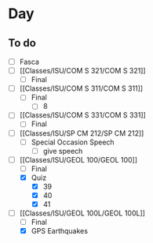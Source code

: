 

# Day 

## To do
- [ ] Fasca
- [ ] [[Classes/ISU/COM S 321/COM S 321]]
	- [ ] Final
- [ ] [[Classes/ISU/COM S 311/COM S 311]]
	- [ ] Final
		- [ ] 8
- [ ] [[Classes/ISU/COM S 331/COM S 331]]
	- [ ] Final
- [ ] [[Classes/ISU/SP CM 212/SP CM 212]]
	- [ ] Special Occasion Speech
		- [ ]  give speech 
- [ ]  [[Classes/ISU/GEOL 100/GEOL 100]]
	- [ ]  Final
	- [x]  Quiz 
		- [x]  39
		- [x]  40
		- [x]  41
- [ ]  [[Classes/ISU/GEOL 100L/GEOL 100L]]
	- [ ]  Final
	- [x]  GPS Earthquakes 